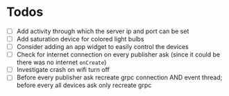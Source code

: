 # Todos 
* [ ] Add activity through which the server ip and port can be set
* [ ] Add saturation device for colored light bulbs
* [ ] Consider adding an app widget to easily control the devices
* [ ] Check for internet connection on every publisher ask (since it could be there was no internet `onCreate`)
* [ ] Investigate crash on wifi turn off
* [ ] Before every publisher ask recreate grpc connection AND event thread; before every all devices ask only recreate grpc